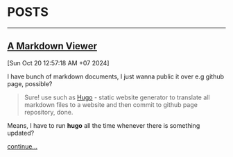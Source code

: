 # POSTS

----

## [A Markdown Viewer](albert-einstein/markdown-viewer.md)

[Sun Oct 20 12:57:18 AM +07 2024]

I have bunch of markdown documents, I just wanna public it over e.g github page, possible?

> Sure! use such as [Hugo](https://gohugo.io) - static website generator to translate all markdown files to a website and then commit to github page repository, done.

Means, I have to run **hugo** all the time whenever there is something updated? 

[continue...](albert-einstein/markdown-viewer.md)


